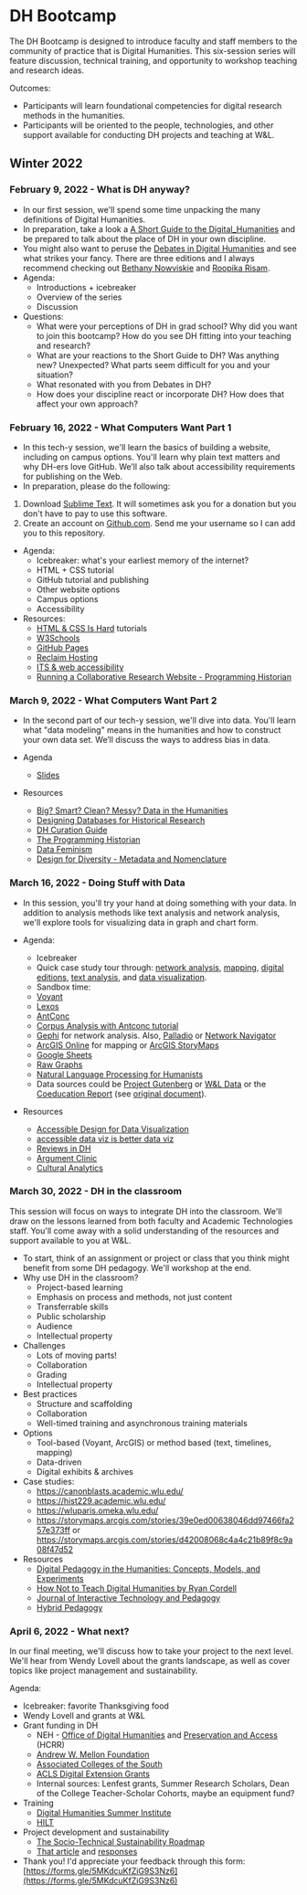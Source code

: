 # DH Bootcamp
The DH Bootcamp is designed to introduce faculty and staff members to the community of practice that is Digital Humanities. This six-session series will feature discussion, technical training, and opportunity to workshop teaching and research ideas.

Outcomes:
- Participants will learn foundational competencies for digital research methods in the
humanities.
- Participants will be oriented to the people, technologies, and other support available for
conducting DH projects and teaching at W&L.

## Winter 2022

### February 9, 2022 - What is DH anyway?
* In our first session, we'll spend some time unpacking the many definitions of
Digital Humanities.
* In preparation, take a look a [A Short Guide to the Digital_Humanities](https://jeffreyschnapp.com/wp-content/uploads/2013/01/D_H_ShortGuide.pdf) and be prepared to talk about the place of DH in your own discipline. 
* You might also want to peruse the [Debates in Digital Humanities](https://dhdebates.gc.cuny.edu/projects/debates-in-the-digital-humanities) and see what strikes your fancy. There are three editions and I always recommend checking out [Bethany Nowviskie](https://dhdebates.gc.cuny.edu/read/untitled-f2acf72c-a469-49d8-be35-67f9ac1e3a60/section/3a53cbc1-5eee-421a-a4f6-82bb5dfb1c17#ch37) and [Roopika Risam](https://dhdebates.gc.cuny.edu/read/untitled/section/4316ff92-bad0-45e8-8f09-90f493c6f564#ch29).
* Agenda:
  * Introductions + icebreaker
  * Overview of the series
  * Discussion
* Questions:
  * What were your perceptions of DH in grad school? Why did you want to join this bootcamp? How do you see DH fitting into your teaching and research?
  * What are your reactions to the Short Guide to DH? Was anything new? Unexpected? What parts seem difficult for you and your situation?
  * What resonated with you from Debates in DH? 
  * How does your discipline react or incorporate DH? How does that affect your own approach? 

 
### February 16, 2022 - What Computers Want Part 1
* In this tech-y session, we'll learn the basics of building a website, including on campus
options. You'll learn why plain text matters and why DH-ers love GitHub. We’ll also talk about accessibility requirements for publishing on the Web.
* In preparation, please do the following:
 1. Download [Sublime Text](https://www.sublimetext.com/). It will sometimes ask you for a donation but you don't have to pay to use this software.
 2. Create an account on [Github.com](http://www.github.com/). Send me your username so I can add you to this repository. 

* Agenda:
  * Icebreaker: what's your earliest memory of the internet?
  * HTML + CSS tutorial
  * GitHub tutorial and publishing
  * Other website options
  * Campus options
  * Accessibility 
* Resources:
  * [HTML & CSS Is Hard](https://www.internetingishard.com/html-and-css/) tutorials
  * [W3Schools](http://w3schools.com/)
  * [GitHub Pages](https://pages.github.com/)
  * [Reclaim Hosting](http://www.reclaimhosting.com/)
  * [ITS & web accessibility](https://my.wlu.edu/its/services/academic-technologies/academic-technologies-software/wordpress-and-web-accessibility)
  * [Running a Collaborative Research Website - Programming Historian](https://programminghistorian.org/en/lessons/collaborative-blog-with-jekyll-github)

### March 9, 2022 - What Computers Want Part 2

* In the second part of our tech-y session, we'll dive into data. You'll learn what
"data modeling" means in the humanities and how to construct your own data
set. We’ll discuss the ways to address bias in data.

* Agenda
  * [Slides](https://docs.google.com/presentation/d/1PX-WVo1cuvDrSp5algovTY6NXMQwQ5cMLqGnADCV2ks/edit?usp=sharing)
 
* Resources
  * [Big? Smart? Clean? Messy? Data in the Humanities](http://journalofdigitalhumanities.org/2-3/big-smart-clean-messy-data-in-the-humanities/)
  * [Designing Databases for Historical Research](https://port.sas.ac.uk/course/view.php?id=92&section=4)
  * [DH Curation Guide](https://archive.mith.umd.edu/dhcuration-guide/guide.dhcuration.org/index.html)
  * [The Programming Historian](https://programminghistorian.org/en/lessons/)
  * [Data Feminism](https://data-feminism.mitpress.mit.edu/)
  * [Design for Diversity - Metadata and Nomenclature](https://des4div.library.northeastern.edu/tag/metadata-nomenclature/)


### March 16, 2022 - Doing Stuff with Data
* In this session, you'll try your hand at doing something with your data. In addition
to analysis methods like text analysis and network analysis, we'll explore tools for
visualizing data in graph and chart form.

* Agenda:
  * Icebreaker
  * Quick case study tour through: [network analysis](https://belfastgroup.digitalscholarship.emory.edu/), [mapping](http://maps.mappingthescottishreformation.org/), [digital editions](http://shelleygodwinarchive.org), [text analysis](http://dh.library.yale.edu/projects/vogue/), and [data visualization](https://www.publicbooks.org/who-cares-about-literary-prizes/).
  * Sandbox time: 
   * [Voyant](http://www.voyant-tools.org/)
   * [Lexos](http://lexos.wheatoncollege.edu/) 
   * [AntConc](https://www.laurenceanthony.net/software.html)
   * [Corpus Analysis with Antconc tutorial](http://programminghistorian.org/en/lessons/corpus-analysis-with-antconc)
   * [Gephi](https://gephi.org/) for network analysis. Also, [Palladio]() or [Network Navigator](https://networknavigator.jrladd.com/)
   * [ArcGIS Online](https://www.arcgis.com/index.html) for mapping or [ArcGIS StoryMaps](http://storymaps.arcgis.com/)
   * [Google Sheets](https://docs.google.com/spreadsheets/d/1Eb82voDYOazGEJTmKX2DyDwpIAHCaE23qKOKztyYb5o/edit?usp=sharing)
   * [Raw Graphs](https://rawgraphs.io/)
   * [Natural Language Processing for Humanists](https://github.com/walshbr/humanists-nlp-cookbook)
   * Data sources could be [Project Gutenberg](https://www.gutenberg.org/) or [W&L Data](http://digitalhumanities.wlu.edu/datasets/) or the [Coeducation Report](https://docs.google.com/spreadsheets/d/1Eb82voDYOazGEJTmKX2DyDwpIAHCaE23qKOKztyYb5o/edit?usp=sharing) (see [original document](https://dspace.wlu.edu/handle/11021/34413)).
  
  
* Resources
  * [Accessible Design for Data Visualization](https://www.youtube.com/watch?v=PfrtZeYmKkk)
  * [accessible data viz is better data viz](https://www.storytellingwithdata.com/blog/2018/6/26/accessible-data-viz-is-better-data-viz)
  * [Reviews in DH](http://reviewsindh.pubpub.org/) 
  * [Argument Clinic](http://scottbot.net/argument-clinic/)
  * [Cultural Analytics](https://culturalanalytics.org/)

### March 30, 2022 - DH in the classroom

This session will focus on ways to integrate DH into the classroom. We'll draw on
the lessons learned from both faculty and Academic Technologies staff. You'll
come away with a solid understanding of the resources and support available to
you at W&L.

* To start, think of an assignment or project or class that you think might benefit from some DH pedagogy. We'll workshop at the end. 
* Why use DH in the classroom?
  * Project-based learning
  * Emphasis on process and methods, not just content
  * Transferrable skills
  * Public scholarship
  * Audience
  * Intellectual property
* Challenges 
  * Lots of moving parts! 
  * Collaboration
  * Grading
  * Intellectual property
* Best practices
  * Structure and scaffolding
  * Collaboration
  * Well-timed training and asynchronous training materials
* Options
  * Tool-based (Voyant, ArcGIS) or method based (text, timelines, mapping)
  * Data-driven 
  * Digital exhibits & archives
* Case studies:
  * https://canonblasts.academic.wlu.edu/
  * https://hist229.academic.wlu.edu/
  * https://wluparis.omeka.wlu.edu/
  * https://storymaps.arcgis.com/stories/39e0ed00638046dd97466fa257e373ff or https://storymaps.arcgis.com/stories/d42008068c4a4c21b89f8c9a08f47d52
* Resources
  * [Digital Pedagogy in the Humanities: Concepts, Models, and Experiments](https://digitalpedagogy.hcommons.org/)
  * [How Not to Teach Digital Humanities by Ryan Cordell](https://dhdebates.gc.cuny.edu/read/untitled/section/31326090-9c70-4c0a-b2b7-74361582977e#ch36)
  * [Journal of Interactive Technology and Pedagogy](https://jitp.commons.gc.cuny.edu/)
  * [Hybrid Pedagogy](https://hybridpedagogy.org/)


### April 6, 2022 - What next?

In our final meeting, we'll discuss how to take your project to the next level. We'll
hear from Wendy Lovell about the grants landscape, as
well as cover topics like project management and sustainability.

Agenda:

* Icebreaker: favorite Thanksgiving food
* Wendy Lovell and grants at W&L
* Grant funding in DH
  * NEH - [Office of Digital Humanities](https://www.neh.gov/divisions/odh) and [Preservation and Access](https://www.neh.gov/divisions/preservation) (HCRR)
  * [Andrew W. Mellon Foundation](https://mellon.org/)
  * [Associated Colleges of the South](https://www.acsouth.edu/)
  * [ACLS Digital Extension Grants](https://www.acls.org/programs/digitalextension/)
  * Internal sources: Lenfest grants, Summer Research Scholars, Dean of the College Teacher-Scholar Cohorts, maybe an equipment fund?
* Training
  * [Digital Humanities Summer Institute](http://www.dhsi.org/)
  * [HILT](http://dhtraining.org/hilt/)
* Project development and sustainability 
  * [The Socio-Technical Sustainability Roadmap](https://sites.haa.pitt.edu/sustainabilityroadmap/)
  * [That article](https://academic.oup.com/dsh/article/36/Supplement_2/ii86/6205948?login=true) and [responses](https://twitter.com/ThatAndromeda/status/1458445616409939971)
* Thank you! I'd appreciate your feedback through this form: [https://forms.gle/5MKdcuKfZiG9S3Nz6](https://forms.gle/5MKdcuKfZiG9S3Nz6)
